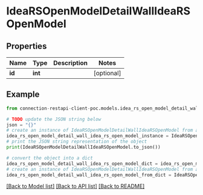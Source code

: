 # IdeaRSOpenModelDetailWallIdeaRSOpenModel


## Properties

Name | Type | Description | Notes
------------ | ------------- | ------------- | -------------
**id** | **int** |  | [optional] 

## Example

```python
from connection-restapi-client-poc.models.idea_rs_open_model_detail_wall_idea_rs_open_model import IdeaRSOpenModelDetailWallIdeaRSOpenModel

# TODO update the JSON string below
json = "{}"
# create an instance of IdeaRSOpenModelDetailWallIdeaRSOpenModel from a JSON string
idea_rs_open_model_detail_wall_idea_rs_open_model_instance = IdeaRSOpenModelDetailWallIdeaRSOpenModel.from_json(json)
# print the JSON string representation of the object
print(IdeaRSOpenModelDetailWallIdeaRSOpenModel.to_json())

# convert the object into a dict
idea_rs_open_model_detail_wall_idea_rs_open_model_dict = idea_rs_open_model_detail_wall_idea_rs_open_model_instance.to_dict()
# create an instance of IdeaRSOpenModelDetailWallIdeaRSOpenModel from a dict
idea_rs_open_model_detail_wall_idea_rs_open_model_from_dict = IdeaRSOpenModelDetailWallIdeaRSOpenModel.from_dict(idea_rs_open_model_detail_wall_idea_rs_open_model_dict)
```
[[Back to Model list]](../README.md#documentation-for-models) [[Back to API list]](../README.md#documentation-for-api-endpoints) [[Back to README]](../README.md)


